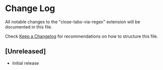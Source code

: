 # Change Log

All notable changes to the "close-tabs-via-regex" extension will be documented in this file.

Check [Keep a Changelog](http://keepachangelog.com/) for recommendations on how to structure this file.

## [Unreleased]

- Initial release